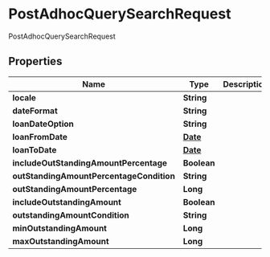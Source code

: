 

# PostAdhocQuerySearchRequest

PostAdhocQuerySearchRequest
## Properties

Name | Type | Description | Notes
------------ | ------------- | ------------- | -------------
**locale** | **String** |  |  [optional]
**dateFormat** | **String** |  |  [optional]
**loanDateOption** | **String** |  |  [optional]
**loanFromDate** | [**Date**](Date.md) |  |  [optional]
**loanToDate** | [**Date**](Date.md) |  |  [optional]
**includeOutStandingAmountPercentage** | **Boolean** |  |  [optional]
**outStandingAmountPercentageCondition** | **String** |  |  [optional]
**outStandingAmountPercentage** | **Long** |  |  [optional]
**includeOutstandingAmount** | **Boolean** |  |  [optional]
**outstandingAmountCondition** | **String** |  |  [optional]
**minOutstandingAmount** | **Long** |  |  [optional]
**maxOutstandingAmount** | **Long** |  |  [optional]




